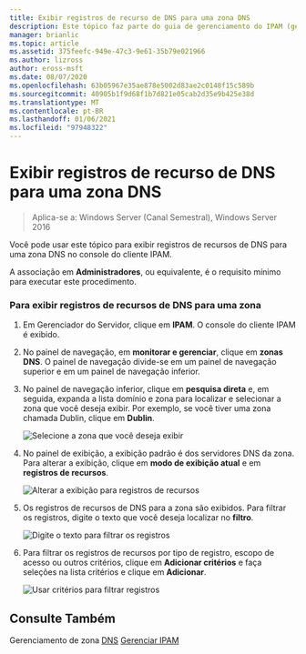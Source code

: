 ```yaml
---
title: Exibir registros de recurso de DNS para uma zona DNS
description: Este tópico faz parte do guia de gerenciamento do IPAM (gerenciamento de endereços IP) no Windows Server 2016.
manager: brianlic
ms.topic: article
ms.assetid: 375feefc-949e-47c3-9e61-35b79e021966
ms.author: lizross
author: eross-msft
ms.date: 08/07/2020
ms.openlocfilehash: 63b05967e35ae878e5002d83ae2c0148f15c589b
ms.sourcegitcommit: 40905b1f9d68f1b7d821e05cab2d35e9b425e38d
ms.translationtype: MT
ms.contentlocale: pt-BR
ms.lasthandoff: 01/06/2021
ms.locfileid: "97948322"
---
```

# <a name="view-dns-resource-records-for-a-dns-zone"></a>Exibir registros de recurso de DNS para uma zona DNS

>Aplica-se a: Windows Server (Canal Semestral), Windows Server 2016

Você pode usar este tópico para exibir registros de recursos de DNS para uma zona DNS no console do cliente IPAM.

A associação em **Administradores**, ou equivalente, é o requisito mínimo para executar este procedimento.

### <a name="to-view-dns-resource-records-for-a-zone"></a>Para exibir registros de recursos de DNS para uma zona

1.  Em Gerenciador do Servidor, clique em  **IPAM**. O console do cliente IPAM é exibido.

2.  No painel de navegação, em **monitorar e gerenciar**, clique em **zonas DNS**.  O painel de navegação divide-se em um painel de navegação superior e em um painel de navegação inferior.

3.  No painel de navegação inferior, clique em **pesquisa direta** e, em seguida, expanda a lista domínio e zona para localizar e selecionar a zona que você deseja exibir. Por exemplo, se você tiver uma zona chamada Dublin, clique em **Dublin**.

    ![Selecione a zona que você deseja exibir](../../media/View-DNS-Resource-Records-for-a-DNS-Zone/ipam_DNSzones_01a.jpg)


4.  No painel de exibição, a exibição padrão é dos servidores DNS da zona. Para alterar a exibição, clique em **modo de exibição atual** e em **registros de recursos**.

    ![Alterar a exibição para registros de recursos](../../media/View-DNS-Resource-Records-for-a-DNS-Zone/ipam_Zone_RR_02.jpg)

5.  Os registros de recursos de DNS para a zona são exibidos. Para filtrar os registros, digite o texto que você deseja localizar no **filtro**.

    ![Digite o texto para filtrar os registros](../../media/View-DNS-Resource-Records-for-a-DNS-Zone/ipam_DNSzones_01c.jpg)

6.  Para filtrar os registros de recursos por tipo de registro, escopo de acesso ou outros critérios, clique em **Adicionar critérios** e faça seleções na lista critérios e clique em **Adicionar**.

    ![Usar critérios para filtrar registros](../../media/View-DNS-Resource-Records-for-a-DNS-Zone/ipam_DNSzones_01d.jpg)

## <a name="see-also"></a>Consulte Também
Gerenciamento de zona [DNS](DNS-Zone-Management.md) 
 [Gerenciar IPAM](Manage-IPAM.md)



